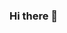 ### Hi there 👋

<!--
**ldd91/ldd91** is a ✨ _special_ ✨ repository because its `README.md` (this file) appears on your GitHub profile.
Hi I'm LvDongdong,responsible for the architecture design and new function evolution of Unisound AI platform, Responsible for AI model algorithm application optimization and AI model acceleration. 
- 🔭 I’m currently working on Unisound
- 🌱 I’m interested in  Kubernetes, HPC, distributed file storage, distributed cache, etc.
- 👯 I’m looking to collaborate on ...
- 💬 Ask me about ...
- 📫 How to reach me: lvdongdong30@gmail.com
- 😄 Some technical articles I wrote recently:[AI scene Storage Optimization: Unisound Atlas storage practice based on JuiceFS](https://www.infoq.cn/article/G0i3cA6oX7YjwLVrO0C7)[Speeding Up the AI Supercomputing Platform - Practice at Unisound](https://dzone.com/articles/speeding-up-the-ai-supercomputing-platform-a-pract)

![Dusai's GitHub stats](https://github-readme-stats.vercel.app/api?username=ldd91&show_icons=true&theme=radical)
